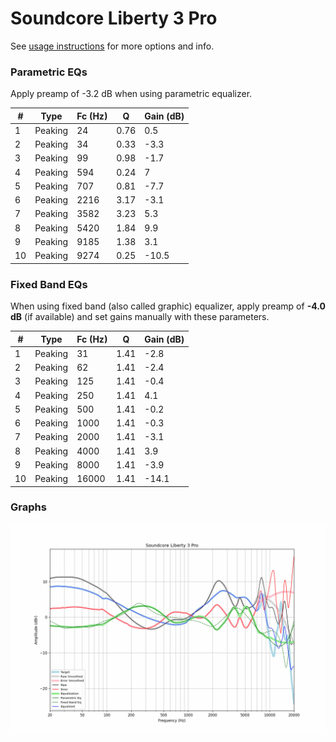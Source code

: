 # Soundcore Liberty 3 Pro
See [usage instructions](https://github.com/jaakkopasanen/AutoEq#usage) for more options and info.

### Parametric EQs
Apply preamp of -3.2 dB when using parametric equalizer.

|   # | Type    |   Fc (Hz) |    Q |   Gain (dB) |
|-----|---------|-----------|------|-------------|
|   1 | Peaking |        24 | 0.76 |         0.5 |
|   2 | Peaking |        34 | 0.33 |        -3.3 |
|   3 | Peaking |        99 | 0.98 |        -1.7 |
|   4 | Peaking |       594 | 0.24 |         7   |
|   5 | Peaking |       707 | 0.81 |        -7.7 |
|   6 | Peaking |      2216 | 3.17 |        -3.1 |
|   7 | Peaking |      3582 | 3.23 |         5.3 |
|   8 | Peaking |      5420 | 1.84 |         9.9 |
|   9 | Peaking |      9185 | 1.38 |         3.1 |
|  10 | Peaking |      9274 | 0.25 |       -10.5 |

### Fixed Band EQs
When using fixed band (also called graphic) equalizer, apply preamp of **-4.0 dB** (if available) and set gains manually with these parameters.

|   # | Type    |   Fc (Hz) |    Q |   Gain (dB) |
|-----|---------|-----------|------|-------------|
|   1 | Peaking |        31 | 1.41 |        -2.8 |
|   2 | Peaking |        62 | 1.41 |        -2.4 |
|   3 | Peaking |       125 | 1.41 |        -0.4 |
|   4 | Peaking |       250 | 1.41 |         4.1 |
|   5 | Peaking |       500 | 1.41 |        -0.2 |
|   6 | Peaking |      1000 | 1.41 |        -0.3 |
|   7 | Peaking |      2000 | 1.41 |        -3.1 |
|   8 | Peaking |      4000 | 1.41 |         3.9 |
|   9 | Peaking |      8000 | 1.41 |        -3.9 |
|  10 | Peaking |     16000 | 1.41 |       -14.1 |

### Graphs
![](./Soundcore%20Liberty%203%20Pro.png)
